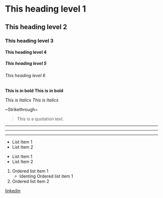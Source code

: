 # This heading level 1
## This heading level 2
### This heading level 3
#### This heading level 4
##### This heading level 5
###### This heading level 6

**This is in bold**
__This is in bold__

*This is Italics*
_This is Italics_

~Strikethrough~

> This is a quotation text.

---
***
___

* List Item 1
* List Item 2

- List Item 1
- List Item 2

1. Ordered list item 1
     - Identing Ordered list item 1
1. Ordered list item 2


[linkedin](https://www.linkedin.com/)
